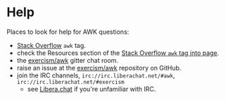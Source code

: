 # Help

Places to look for help for AWK questions:

* [Stack Overflow](https://stackoverflow.com/tags/awk) `awk` tag.
* check the Resources section of the [Stack Overflow `awk` tag into page](https://stackoverflow.com/tags/awk/info).
* the [exercism/awk](https://gitter.im/exercism/awk) gitter chat room.
* raise an issue at the [exercism/awk](https://github.com/exercism/awk) repository on GitHub.
* join the IRC channels, `irc://irc.liberachat.net/#awk`, `irc://irc.liberachat.net/#exercism`
    * see [Libera.chat](https://libera.chat) if you're unfamiliar with IRC.
